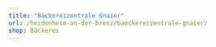 ```yaml
---
title: "Bäckereizentrale Gnaier"
url: /heidenheim-an-der-brenz/baeckereizentrale-gnaier/
shop: Bäckerei
---
```

